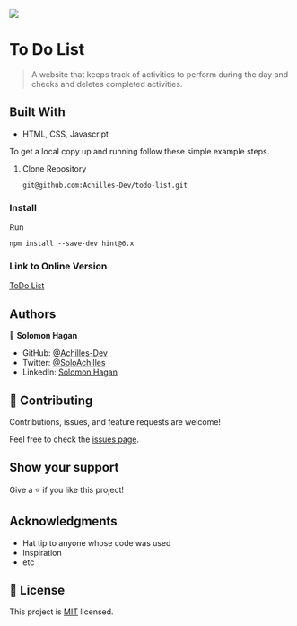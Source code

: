 ![](https://img.shields.io/badge/Microverse-blueviolet)

# To Do List 

> A website that keeps track of activities to perform during the day and checks and deletes completed activities.


## Built With

- HTML, CSS, Javascript

To get a local copy up and running follow these simple example steps.

1. Clone Repository 
   ```
   git@github.com:Achilles-Dev/todo-list.git
   ```

### Install

  Run
   ```
   npm install --save-dev hint@6.x
   ```

### Link to Online Version

   [ToDo List](https://achilles-dev.github.io/todo-list/dist) 

## Authors

👤 **Solomon Hagan**

- GitHub: [@Achilles-Dev](https://github.com/Achilles-Dev/)
- Twitter: [@SoloAchilles](https://twitter.com/SoloAchilles/)
- LinkedIn: [Solomon Hagan](https://www.linkedin.com/in/solomon-hagan-b51693138/)


## 🤝 Contributing

Contributions, issues, and feature requests are welcome!

Feel free to check the [issues page](../../issues/).

## Show your support

Give a ⭐️ if you like this project!

## Acknowledgments

- Hat tip to anyone whose code was used
- Inspiration
- etc

## 📝 License

This project is [MIT](./MIT.md) licensed.
